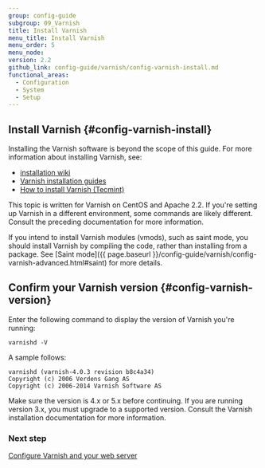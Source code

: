 ```yaml
---
group: config-guide
subgroup: 09_Varnish
title: Install Varnish
menu_title: Install Varnish
menu_order: 5
menu_node:
version: 2.2
github_link: config-guide/varnish/config-varnish-install.md
functional_areas:
  - Configuration
  - System
  - Setup
---
```


## Install Varnish {#config-varnish-install}
Installing the Varnish software is beyond the scope of this guide. For more information about installing Varnish, see:

*	<a href="http://wiki.mikejung.biz/Varnish" target="_blank">installation wiki</a>
*	<a href="https://www.varnish-cache.org/docs" target="_blank">Varnish installation guides</a>
*	<a href="http://www.tecmint.com/install-varnish-cache-web-accelerator" target="_blank">How to install Varnish (Tecmint)</a>

<div class="bs-callout bs-callout-info" id="info" markdown="1">
This topic is written for Varnish on CentOS and Apache 2.2. If you're setting up Varnish in a different environment, some commands are likely different. Consult the preceding documentation for more information.

If you intend to install Varnish modules (vmods), such as saint mode, you should install Varnish by compiling the code, rather than installing from a package. See [Saint mode]({{ page.baseurl }}/config-guide/varnish/config-varnish-advanced.html#saint) for more details.
</div>

## Confirm your Varnish version {#config-varnish-version}
Enter the following command to display the version of Varnish you're running:

	varnishd -V

A sample follows:

	varnishd (varnish-4.0.3 revision b8c4a34)
	Copyright (c) 2006 Verdens Gang AS
	Copyright (c) 2006-2014 Varnish Software AS

Make sure the version is 4.x or 5.x before continuing. If you are running version 3.x, you must upgrade to a supported version. Consult the Varnish installation documentation for more information.

### Next step
<a href="{{ page.baseurl }}/config-guide/varnish/config-varnish-configure.html">Configure Varnish and your web server</a>
